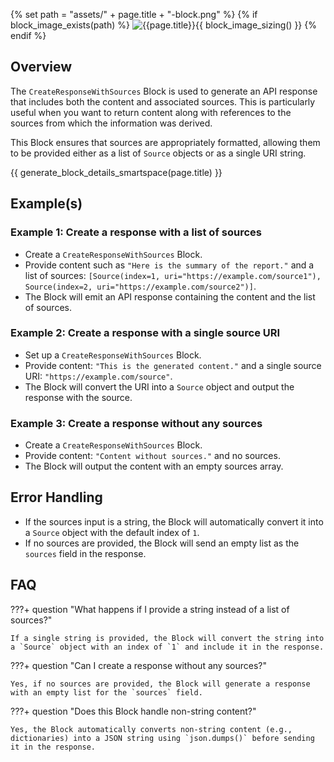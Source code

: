 {% set path = "assets/" + page.title + "-block.png" %}
{% if block_image_exists(path) %}
![{{page.title}}]({{path}}){{ block_image_sizing() }}
{% endif %}

## Overview
The `CreateResponseWithSources` Block is used to generate an API response that includes both the content and associated sources. This is particularly useful when you want to return content along with references to the sources from which the information was derived.

This Block ensures that sources are appropriately formatted, allowing them to be provided either as a list of `Source` objects or as a single URI string.

{{ generate_block_details_smartspace(page.title) }}

## Example(s)

### Example 1: Create a response with a list of sources
- Create a `CreateResponseWithSources` Block.
- Provide content such as `"Here is the summary of the report."` and a list of sources: `[Source(index=1, uri="https://example.com/source1"), Source(index=2, uri="https://example.com/source2")]`.
- The Block will emit an API response containing the content and the list of sources.

### Example 2: Create a response with a single source URI
- Set up a `CreateResponseWithSources` Block.
- Provide content: `"This is the generated content."` and a single source URI: `"https://example.com/source"`.
- The Block will convert the URI into a `Source` object and output the response with the source.

### Example 3: Create a response without any sources
- Create a `CreateResponseWithSources` Block.
- Provide content: `"Content without sources."` and no sources.
- The Block will output the content with an empty sources array.

## Error Handling
- If the sources input is a string, the Block will automatically convert it into a `Source` object with the default index of `1`.
- If no sources are provided, the Block will send an empty list as the `sources` field in the response.

## FAQ

???+ question "What happens if I provide a string instead of a list of sources?"

    If a single string is provided, the Block will convert the string into a `Source` object with an index of `1` and include it in the response.

???+ question "Can I create a response without any sources?"

    Yes, if no sources are provided, the Block will generate a response with an empty list for the `sources` field.

???+ question "Does this Block handle non-string content?"

    Yes, the Block automatically converts non-string content (e.g., dictionaries) into a JSON string using `json.dumps()` before sending it in the response.